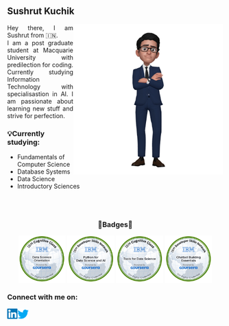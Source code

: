 <html>
  <body>
    <h2 align='left'><b>Sushrut Kuchik</b></h2>
    <p align="justify">
      <img src="https://github.com/ksushrut/ksushrut/blob/main/Assets/AREmoji_20220914_204113-removebg-preview.png?raw=true" width="350" height="350" align="right">
      Hey there, I am Sushrut from 🇮🇳.<br>
      I am a post graduate student at Macquarie University with predilection for coding. Currently studying Information Technology with specialisastion in AI. I am passionate about learning new stuff and strive for perfection.
       <h3>💡Currently studying: </h3>
      <ul>
        <li>Fundamentals of Computer Science</li>
        <li>Database Systems</li>
        <li>Data Science</li>
        <li>Introductory Sciences</li>
      </ul>
    </p>
    <br><br>
    <p><h3 align='center'>🏅Badges🏅</h3>
      <section align="center">
        <img src="https://github.com/ksushrut/ksushrut/blob/main/Assets/Cognitive_Class_-_What_is_Data_Science.png?raw=true" height="110" width="110" align="center">
        <img src="https://github.com/ksushrut/ksushrut/blob/main/Assets/Python_for_Data_Sci_and_AI_Foundational.png?raw=true" height="110" width="110" align="center">
        <img src="https://github.com/ksushrut/ksushrut/blob/main/Assets/Tools_for_Data_Science_Foundational.png?raw=true" height="110" width="110" align="center">
        <img src="https://github.com/ksushrut/ksushrut/blob/main/Assets/Chatbot_Building_Essentials_Foundational.png?raw=true" height="110" width="110" align="center">
      </section>
    </p>
    <p> 
        <h3>Connect with me on: </h3> 
        <a href="https://www.linkedin.com/in/sushrutkuchik/" target="_blank">
        <img align="left" width="24px" src="https://raw.githubusercontent.com/ksushrut/ksushrut/9b810cf171dcc9b02fe1cdc3255526f2474e6f26/Assets/Linkedin.svg" />
        </a>&nbsp;&nbsp;
        <a href="https://twitter.com/sushrutk16" target="_blank">
        <img align="left" width="26px" src="https://raw.githubusercontent.com/ksushrut/ksushrut/2363656a6f357ba7a88bf692681656193cec9fbc/Assets/Twitter.svg" />
    </p>
  </body>
</html>
